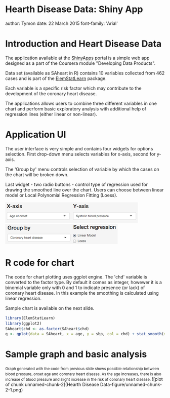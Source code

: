 Hearth Disease Data: Shiny App
========================================================
author: Tymon
date: 22 March 2015
font-family: 'Arial'

Introduction and Heart Disease Data
========================================================

The application available at the [ShinyApps](https://transgred.shinyapps.io/Coursera-Heart_Disease_Data_App/) portal is a simple web app designed as a part of the Coursera module "Developing Data Products".

Data set (available as SAheart in R) contains 10 variables collected from 462 cases and is part of the [ElemStatLearn](http://www.inside-r.org/packages/cran/ElemStatLearn/docs/SAheart) package.

Each variable is a specific risk factor which may contribute to the development of the coronary heart disease.

The applications allows users to combine three different variables in one chart and perform basic exploratory analysis with additional help of regression lines (either linear or non-linear).

Application UI
========================================================
The user interface is very simple and contains four widgets for options selection.
First drop-down menu selects variables for x-axis, second for y-axis. 

The 'Group by' menu controls selection of variable by which the cases on the chart will be broken down.

Last widget - two radio buttons - control type of regression used for drawing the smoothed line over the chart. Users can choose between linear model or Local Polynomial Regression Fitting (Loess).

![](x.png)![](y.png)![](group.png)![](regr.png) 

R code for chart
========================================================
The code for chart plotting uses ggplot engine. The 'chd' variable is converted to the factor type. By default it comes as integer, howewer it is a binomial variable only with 0 and 1 to indicate presence (or lack) of coronary heart disease. In this example the smoothing is calculated using linear regression.

Sample chart is available on the next slide.


```r
library(ElemStatLearn)
library(ggplot2)
SAheart$chd <- as.factor(SAheart$chd)
q <- qplot(data = SAheart, x = age, y = sbp, col = chd) + stat_smooth(method = "lm") + labs(x = "Age at onset", y = "Systolic blood pressure")
```

Sample graph and basic analysis
========================================================

<small>Graph generated with the code from previous slide shows possible relationship between blood pressure, onset age and coronary heart disease.
As the age increases, there is also increase of blood pressure and slight increase in the risk of coronary heart disease.</small>
![plot of chunk unnamed-chunk-2](Hearth Disease Data-figure/unnamed-chunk-2-1.png) 
